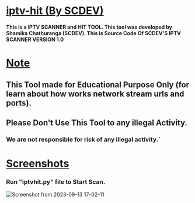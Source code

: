 # <ins>iptv-hit (By SCDEV)</ins>
**This is a IPTV SCANNER and HIT TOOL.  This tool was developed by Shamika Chathuranga (SCDEV).
This is Source Code Of SCDEV'S IPTV SCANNER VERSION 1.0**



# <ins>Note</ins>


## **This Tool made for Educational Purpose Only (for learn about how works network stream urls and ports).** 
## **Please Don't Use This Tool to any illegal Activity.**
### We are not responsible for risk of any illegal activity.`



# <ins>Screenshots</ins>

### Run "iptvhit.py" file to Start Scan.

![Screenshot from 2023-09-13 17-02-11](https://github.com/Shamika-Chathuranga/iptv-hit/assets/106855835/0f7f7153-b33c-4de1-ad48-dff3f7199fe9)
